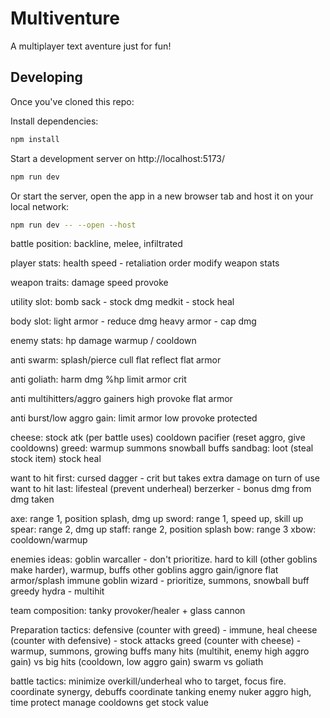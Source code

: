 # Multiventure

A multiplayer text aventure just for fun!

## Developing

Once you've cloned this repo:

Install dependencies:

```bash
npm install
```

Start a development server on http://localhost:5173/

```bash
npm run dev
```

Or start the server, open the app in a new browser tab and host it on your local network:
```bash
npm run dev -- --open --host
```

battle position:
backline, melee, infiltrated

player stats:
health
speed - retaliation order
modify weapon stats

weapon traits:
damage
speed
provoke

utility slot:
bomb sack - stock dmg
medkit - stock heal

body slot:
light armor - reduce dmg
heavy armor - cap dmg

enemy stats:
hp
damage
warmup / cooldown

anti swarm:
    splash/pierce
    cull
    flat reflect
    flat armor

anti goliath:
    harm dmg %hp
    limit armor
    crit

anti multihitters/aggro gainers
    high provoke
    flat armor

anti burst/low aggro gain:
    limit armor
    low provoke
    protected

cheese:
    stock atk (per battle uses)
    cooldown
    pacifier (reset aggro, give cooldowns)
greed:
    warmup
    summons
    snowball buffs
sandbag:
    loot (steal stock item)
    stock heal

want to hit first:
    cursed dagger - crit but takes extra damage on turn of use
want to hit last:
    lifesteal (prevent underheal)
    berzerker - bonus dmg from dmg taken

axe: range 1, position splash, dmg up
sword: range 1, speed up, skill up
spear: range 2, dmg up
staff: range 2, position splash
bow: range 3
xbow: cooldown/warmup

enemies ideas:
goblin warcaller - don't prioritize. hard to kill (other goblins make harder), warmup, buffs other goblins aggro gain/ignore flat armor/splash immune
goblin wizard - prioritize, summons, snowball buff greedy
hydra - multihit

team composition:
tanky provoker/healer + glass cannon

Preparation tactics:
defensive (counter with greed) - immune, heal
cheese (counter with defensive) - stock attacks
greed (counter with cheese) - warmup, summons, growing buffs
many hits (multihit, enemy high aggro gain) vs big hits (cooldown, low aggro gain)
swarm vs goliath

battle tactics:
minimize overkill/underheal
who to target, focus fire.
coordinate synergy, debuffs
coordinate tanking
enemy nuker aggro high, time protect
manage cooldowns
get stock value
